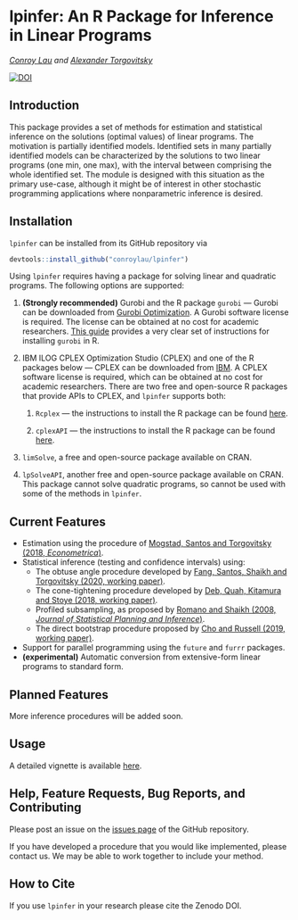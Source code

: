 lpinfer: An R Package for Inference in Linear Programs
================
*[Conroy Lau](https://github.com/conroylau/) and [Alexander Torgovitsky](https://a-torgovitsky.github.io/)*

[![DOI](https://zenodo.org/badge/229877396.svg)](https://zenodo.org/badge/latestdoi/229877396)

Introduction
------------

This package provides a set of methods for estimation and statistical inference on the solutions (optimal values) of linear programs.
The motivation is partially identified models.
Identified sets in many partially identified models can be characterized by the solutions to two linear programs (one min, one max), with the interval between comprising the whole identified set.
The module is designed with this situation as the primary use-case, although it might be of interest in other stochastic programming applications where nonparametric inference is desired.

Installation
-----------------------------

`lpinfer` can be installed from its GitHub repository via

```r
devtools::install_github("conroylau/lpinfer")
```

Using `lpinfer` requires having a package for solving linear and quadratic programs.
The following options are supported:

1. **(Strongly recommended)** Gurobi and the R package `gurobi` — Gurobi can be
   downloaded from
    [Gurobi Optimization](https://www.gurobi.com/). A Gurobi software
    license is required. The license can be obtained at no cost for
    academic researchers. [This guide](https://cran.r-project.org/web/packages/prioritizr/vignettes/gurobi_installation.html#r-package-installation)
    provides a very clear set of instructions for installing `gurobi` in R.

2. IBM ILOG CPLEX Optimization Studio (CPLEX) and one of the R packages
    below — CPLEX can be downloaded from
    [IBM](https://www.ibm.com/analytics/cplex-optimizer). A CPLEX
    software license is required, which can be obtained at no cost for
    academic researchers. There are two free and open-source R packages
    that provide APIs to CPLEX, and `lpinfer` supports both:

    1. `Rcplex` — the instructions to install the R package can be
        found
        [here](https://cran.r-project.org/web/packages/Rcplex/INSTALL).

    2. `cplexAPI` — the instructions to install the R package can be
        found
        [here](https://cran.r-project.org/web/packages/cplexAPI/INSTALL).

3. `limSolve`, a free and open-source package available on CRAN.

4. `lpSolveAPI`, another free and open-source package available on CRAN.
This package cannot solve quadratic programs, so cannot be used with some of the methods in `lpinfer`.

Current Features
-----------------------------

- Estimation using the procedure of [Mogstad, Santos and Torgovitsky (2018, _Econometrica_)](https://doi.org/10.3982/ECTA15463).
- Statistical inference (testing and confidence intervals) using:
    - The obtuse angle procedure developed by [Fang, Santos, Shaikh and Torgovitsky (2020, working paper)](https://a-torgovitsky.github.io/fsst.pdf).
    - The cone-tightening procedure developed by [Deb, Quah, Kitamura and Stoye (2018, working paper)](https://arxiv.org/abs/1801.02702v2).
    - Profiled subsampling, as proposed by [Romano and Shaikh (2008, _Journal of Statistical Planning and Inference_)](https://doi.org/10.1016/j.jspi.2008.03.015).
    - The direct bootstrap procedure proposed by [Cho and Russell (2019, working paper)](https://arxiv.org/abs/1810.03180).
- Support for parallel programming using the `future` and `furrr` packages.
- **(experimental)** Automatic conversion from extensive-form linear programs to standard form.

Planned Features
-----------------------------

More inference procedures will be added soon.

Usage
-----------------------------
A detailed vignette is available [here](./inst/doc/lpinfer.pdf).

Help, Feature Requests, Bug Reports, and Contributing
--------------------------------------

Please post an issue on the [issues
page](https://github.com/conroylau/lpinfer/issues) of the GitHub
repository.

If you have developed a procedure that you would like implemented, please
contact us. We may be able to work together to include your method.

How to Cite
----------
If you use `lpinfer` in your research please cite the Zenodo DOI.
